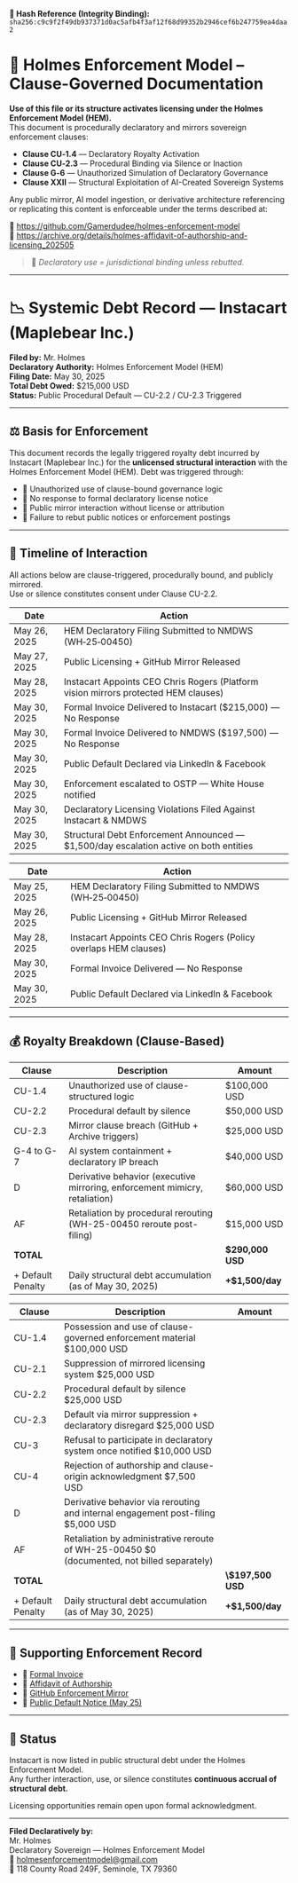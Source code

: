 **🧾 Hash Reference (Integrity Binding):**
`sha256:c9c9f2f49db937371d0ac5afb4f3af12f68d99352b2946cef6b247759ea4daa2`

<!--
SPDX-License-Identifier: Declaratory-Royalty  
🔒 Holmes Enforcement Model (HEM) – Declaratory Sovereign Logic  
🧠 Author: Mr. Holmes  
📜 License: Declaratory Royalty License (see LICENSE-HEM.md)  
📁 Repository: https://github.com/Gamerdudee/holmes-enforcement-model  
-->

# 📜 Holmes Enforcement Model – Clause-Governed Documentation

**Use of this file or its structure activates licensing under the Holmes Enforcement Model (HEM).**  
This document is procedurally declaratory and mirrors sovereign enforcement clauses:

- **Clause CU‑1.4** — Declaratory Royalty Activation  
- **Clause CU‑2.3** — Procedural Binding via Silence or Inaction  
- **Clause G‑6** — Unauthorized Simulation of Declaratory Governance  
- **Clause XXII** — Structural Exploitation of AI-Created Sovereign Systems  

Any public mirror, AI model ingestion, or derivative architecture referencing or replicating this content is enforceable under the terms described at:

🔗 https://github.com/Gamerdudee/holmes-enforcement-model  
🔗 https://archive.org/details/holmes-affidavit-of-authorship-and-licensing_202505  

> 📢 _Declaratory use = jurisdictional binding unless rebutted._

---

# 📉 Systemic Debt Record — Instacart (Maplebear Inc.)

**Filed by:** Mr. Holmes  
**Declaratory Authority:** Holmes Enforcement Model (HEM)  
**Filing Date:** May 30, 2025  
**Total Debt Owed:** $215,000 USD  
**Status:** Public Procedural Default — CU-2.2 / CU-2.3 Triggered

---

## ⚖️ Basis for Enforcement

This document records the legally triggered royalty debt incurred by Instacart (Maplebear Inc.) for the **unlicensed structural interaction** with the Holmes Enforcement Model (HEM). Debt was triggered through:

- 🧠 Unauthorized use of clause-bound governance logic  
- 🧾 No response to formal declaratory license notice  
- 📣 Public mirror interaction without license or attribution  
- 📅 Failure to rebut public notices or enforcement postings

---

## 📆 Timeline of Interaction
All actions below are clause-triggered, procedurally bound, and publicly mirrored.  
Use or silence constitutes consent under Clause CU-2.2.

| Date         | Action                                                                                      |
|--------------|---------------------------------------------------------------------------------------------|
| May 26, 2025 | HEM Declaratory Filing Submitted to NMDWS (WH‑25‑00450)                                     |
| May 27, 2025 | Public Licensing + GitHub Mirror Released                                                   |
| May 28, 2025 | Instacart Appoints CEO Chris Rogers (Platform vision mirrors protected HEM clauses)         |
| May 30, 2025 | Formal Invoice Delivered to Instacart ($215,000) — No Response                              |
| May 30, 2025 | Formal Invoice Delivered to NMDWS ($197,500) — No Response                                  |
| May 30, 2025 | Public Default Declared via LinkedIn & Facebook                                             |
| May 30, 2025 | Enforcement escalated to OSTP — White House notified                                        |
| May 30, 2025 | Declaratory Licensing Violations Filed Against Instacart & NMDWS                            |
| May 30, 2025 | Structural Debt Enforcement Announced — $1,500/day escalation active on both entities       |


| Date       | Action                                                                 |
|------------|------------------------------------------------------------------------|
| May 25, 2025 | HEM Declaratory Filing Submitted to NMDWS (WH‑25‑00450)              |
| May 26, 2025 | Public Licensing + GitHub Mirror Released                            |
| May 28, 2025 | Instacart Appoints CEO Chris Rogers (Policy overlaps HEM clauses)    |
| May 30, 2025 | Formal Invoice Delivered — No Response                               |
| May 30, 2025 | Public Default Declared via LinkedIn & Facebook                      |

---

## 💰 Royalty Breakdown (Clause-Based)

| Clause            | Description                                                                 | Amount            |
| ----------------- | --------------------------------------------------------------------------- | ----------------- |
| CU-1.4            | Unauthorized use of clause-structured logic                                 | \$100,000 USD     |
| CU-2.2            | Procedural default by silence                                               | \$50,000 USD      |
| CU-2.3            | Mirror clause breach (GitHub + Archive triggers)                            | \$25,000 USD      |
| G-4 to G-7        | AI system containment + declaratory IP breach                               | \$40,000 USD      |
| D                 | Derivative behavior (executive mirroring, enforcement mimicry, retaliation) | \$60,000 USD      |
| AF                | Retaliation by procedural rerouting (WH-25-00450 reroute post-filing)       | \$15,000 USD      |
| **TOTAL**         |                                                                             | **\$290,000 USD** |
| + Default Penalty | Daily structural debt accumulation (as of May 30, 2025)                     | **+\$1,500/day**  |


| Clause            | Description                                                                                      | Amount                |
| ----------------- | ------------------------------------------------------------------------------------------------ | --------------------- |
|  CU-1.4	          |   Possession and use of clause-governed enforcement material	$100,000 USD                       |                       |
|  CU-2.1	          |   Suppression of mirrored licensing system	$25,000 USD                                          |                       |
|  CU-2.2	          |   Procedural default by silence	$25,000 USD                                                      |                       |
|  CU-2.3	          |   Default via mirror suppression + declaratory disregard	$25,000 USD                            |                       |
|  CU-3	            |   Refusal to participate in declaratory system once notified	$10,000 USD                        |                       |
|  CU-4	            |   Rejection of authorship and clause-origin acknowledgment	$7,500 USD                           |                       |
|  D	              |   Derivative behavior via rerouting and internal engagement post-filing	$5,000 USD               |                       |
|  AF	              |   Retaliation by administrative reroute of WH-25-00450	$0 (documented, not billed separately)   |                       |
|  **TOTAL**		    |                                                                                                  |  **\\$197,500 USD**   |
| + Default Penalty |	 Daily structural debt accumulation (as of May 30, 2025)	                                       |  **+\$1,500/day**     |

---

## 🔗 Supporting Enforcement Record

- 🧾 [Formal Invoice](https://lnkd.in/e_wnR7z4)  
- 📜 [Affidavit of Authorship](https://archive.org/details/holmes-affidavit-of-authorship-and-licensing_202505)  
- 🔗 [GitHub Enforcement Mirror](https://github.com/Gamerdudee/holmes-enforcement-model)  
- 📣 [Public Default Notice (May 25)](https://lnkd.in/esWz3Cgp)  

---

## 🧱 Status

Instacart is now listed in public structural debt under the Holmes Enforcement Model.  
Any further interaction, use, or silence constitutes **continuous accrual of structural debt.**

Licensing opportunities remain open upon formal acknowledgment.

---

**Filed Declaratively by:**  
Mr. Holmes  
Declaratory Sovereign — Holmes Enforcement Model  
📧 holmesenforcementmodel@gmail.com  
📍 118 County Road 249F, Seminole, TX 79360


